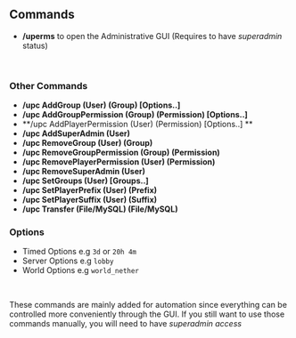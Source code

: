 ## Commands

* **/uperms** to open the Administrative GUI
  (Requires to have *superadmin* status)
  
<br />

### Other Commands
* **/upc AddGroup (User) (Group) [Options..]**
* **/upc AddGroupPermission (Group) (Permission) [Options..]**
* **/upc AddPlayerPermission (User) (Permission) [Options..] **
* **/upc AddSuperAdmin (User)**
* **/upc RemoveGroup (User) (Group)**
* **/upc RemoveGroupPermission (Group) (Permission)**
* **/upc RemovePlayerPermission (User) (Permission)**
* **/upc RemoveSuperAdmin (User)**
* **/upc SetGroups (User) [Groups..]**
* **/upc SetPlayerPrefix (User) (Prefix)**
* **/upc SetPlayerSuffix (User) (Suffix)**
* **/upc Transfer (File/MySQL) (File/MySQL)**

### Options
* Timed Options e.g ``3d`` or ``20h 4m``
* Server Options e.g ``lobby``
* World Options e.g ``world_nether``

<br />

These commands are mainly added for automation since everything can be controlled more conveniently through the GUI.
If you still want to use those commands manually, you will need to have *superadmin access*
